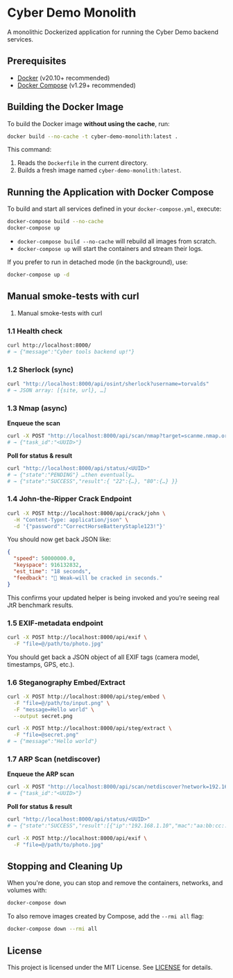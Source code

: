 # Cyber Demo Monolith

A monolithic Dockerized application for running the Cyber Demo backend services.

## Prerequisites

* [Docker](https://www.docker.com/) (v20.10+ recommended)
* [Docker Compose](https://docs.docker.com/compose/) (v1.29+ recommended)

## Building the Docker Image

To build the Docker image **without using the cache**, run:

```bash
docker build --no-cache -t cyber-demo-monolith:latest .
```

This command:

1. Reads the `Dockerfile` in the current directory.
2. Builds a fresh image named `cyber-demo-monolith:latest`.

## Running the Application with Docker Compose

To build and start all services defined in your `docker-compose.yml`, execute:

```bash
docker-compose build --no-cache
docker-compose up
```

* `docker-compose build --no-cache` will rebuild all images from scratch.
* `docker-compose up` will start the containers and stream their logs.

If you prefer to run in detached mode (in the background), use:

```bash
docker-compose up -d
```

## Manual smoke-tests with curl

1. Manual smoke-tests with curl

### 1.1 Health check

```bash
curl http://localhost:8000/
# → {"message":"Cyber tools backend up!"}
```

### 1.2 Sherlock (sync)

```bash
curl "http://localhost:8000/api/osint/sherlock?username=torvalds"
# → JSON array: [{site, url}, …]
```

### 1.3 Nmap (async)

**Enqueue the scan**

```bash
curl -X POST "http://localhost:8000/api/scan/nmap?target=scanme.nmap.org"
# → {"task_id":"<UUID>"}
```

**Poll for status & result**

```bash
curl "http://localhost:8000/api/status/<UUID>"
# → {"state":"PENDING"} …then eventually…
# → {"state":"SUCCESS","result":{ "22":{…}, "80":{…} }}
```

### 1.4 John‑the‑Ripper Crack Endpoint

```bash
curl -X POST http://localhost:8000/api/crack/john \
  -H "Content-Type: application/json" \
  -d '{"password":"CorrectHorseBatteryStaple123!"}'
```

You should now get back JSON like:

```json
{
  "speed": 50000000.0,
  "keyspace": 916132832,
  "est_time": "18 seconds",
  "feedback": "😬 Weak—will be cracked in seconds."
}
```

This confirms your updated helper is being invoked and you’re seeing real JtR benchmark results.

### 1.5 EXIF-metadata endpoint

```bash
curl -X POST http://localhost:8000/api/exif \
  -F "file=@/path/to/photo.jpg"
```

You should get back a JSON object of all EXIF tags (camera model, timestamps, GPS, etc.).

### 1.6 Steganography Embed/Extract

```bash
curl -X POST http://localhost:8000/api/steg/embed \
  -F "file=@/path/to/input.png" \
  -F "message=Hello world" \
  --output secret.png
```

```bash
curl -X POST http://localhost:8000/api/steg/extract \
  -F "file=@secret.png"
# → {"message":"Hello world"}
```

### 1.7 ARP Scan (netdiscover)

**Enqueue the ARP scan**

```bash
curl -X POST "http://localhost:8000/api/scan/netdiscover?network=192.168.1.0/24"
# → {"task_id":"<UUID>"}
```

**Poll for status & result**

```bash
curl "http://localhost:8000/api/status/<UUID>"
# → {"state":"SUCCESS","result":[{"ip":"192.168.1.10","mac":"aa:bb:cc:..."},…]}
```

```bash
curl -X POST http://localhost:8000/api/exif \
  -F "file=@/path/to/photo.jpg"
```

## Stopping and Cleaning Up

When you're done, you can stop and remove the containers, networks, and volumes with:

```bash
docker-compose down
```

To also remove images created by Compose, add the `--rmi all` flag:

```bash
docker-compose down --rmi all
```

## License

This project is licensed under the MIT License. See [LICENSE](LICENSE) for details.
